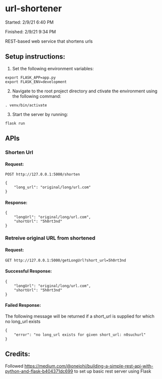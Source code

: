 # url-shortener

Started: 2/9/21 6:40 PM

Finished: 2/9/21 9:34 PM

REST-based web service that shortens urls

## Setup instructions:

1. Set the following environment variables:

```
export FLASK_APP=app.py
export FLASK_ENV=development
```

2. Navigate to the root project directory and ctivate the environment using the following command:

```. venv/bin/activate```

3. Start the server by running:

```flask run```

## APIs

### Shorten Url

#### Request:
```
POST http://127.0.0.1:5000/shorten

{
    "long_url": "original/long/url.com"
}

```

#### Response:
```
{
    "longUrl": "original/long/url.com",
    "shortUrl": "5h0rt3nd"
}
```

### Retreive original URL from shortened



#### Request:
```
GET http://127.0.0.1:5000/getLongUrl?short_url=5h0rt3nd
```

#### Successful Response:
```
{
    "longUrl": "original/long/url.com",
    "shortUrl": "5h0rt3nd"
}
```

#### Failed Response:
The following message will be returned if a short_url is supplied for which no long_url exists
```
{
    "error": "no long_url exists for given short_url: n0suchurl"
}
```

## Credits: 

Followed https://medium.com/@onejohi/building-a-simple-rest-api-with-python-and-flask-b404371dc699 to set up basic rest server using Flask
